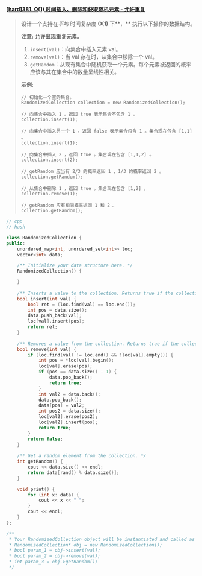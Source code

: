 #### [[hard]381. O(1) 时间插入、删除和获取随机元素 - 允许重复](https://leetcode-cn.com/problems/insert-delete-getrandom-o1-duplicates-allowed/)

> 设计一个支持在*平均* 时间复杂度 **O(1)** 下**，** 执行以下操作的数据结构。
>
> **注意: 允许出现重复元素。**
>
> 1. `insert(val)`：向集合中插入元素 val。
> 2. `remove(val)`：当 val 存在时，从集合中移除一个 val。
> 3. `getRandom`：从现有集合中随机获取一个元素。每个元素被返回的概率应该与其在集合中的数量呈线性相关。
>
> **示例:**
>
> ```
> // 初始化一个空的集合。
> RandomizedCollection collection = new RandomizedCollection();
> 
> // 向集合中插入 1 。返回 true 表示集合不包含 1 。
> collection.insert(1);
> 
> // 向集合中插入另一个 1 。返回 false 表示集合包含 1 。集合现在包含 [1,1] 。
> collection.insert(1);
> 
> // 向集合中插入 2 ，返回 true 。集合现在包含 [1,1,2] 。
> collection.insert(2);
> 
> // getRandom 应当有 2/3 的概率返回 1 ，1/3 的概率返回 2 。
> collection.getRandom();
> 
> // 从集合中删除 1 ，返回 true 。集合现在包含 [1,2] 。
> collection.remove(1);
> 
> // getRandom 应有相同概率返回 1 和 2 。
> collection.getRandom();
> ```



```cpp
// cpp
// hash

class RandomizedCollection {
public:
    unordered_map<int, unordered_set<int>> loc;
    vector<int> data;

    /** Initialize your data structure here. */
    RandomizedCollection() {

    }
    
    /** Inserts a value to the collection. Returns true if the collection did not already contain the specified element. */
    bool insert(int val) {
        bool ret = (loc.find(val) == loc.end());
        int pos = data.size();
        data.push_back(val);
        loc[val].insert(pos);
        return ret;
    }
    
    /** Removes a value from the collection. Returns true if the collection contained the specified element. */
    bool remove(int val) {
        if (loc.find(val) != loc.end() && !loc[val].empty()) {
            int pos = *loc[val].begin();
            loc[val].erase(pos);
            if (pos == data.size() - 1) {
                data.pop_back();
                return true;
            }
            int val2 = data.back();
            data.pop_back();
            data[pos] = val2;
            int pos2 = data.size();
            loc[val2].erase(pos2);
            loc[val2].insert(pos);
            return true;
        }
        return false;
    }
    
    /** Get a random element from the collection. */
    int getRandom() {
        cout << data.size() << endl;
        return data[rand() % data.size()];
    }

    void print() {
        for (int x: data) {
            cout << x << " ";
        }
        cout << endl;
    }
};

/**
 * Your RandomizedCollection object will be instantiated and called as such:
 * RandomizedCollection* obj = new RandomizedCollection();
 * bool param_1 = obj->insert(val);
 * bool param_2 = obj->remove(val);
 * int param_3 = obj->getRandom();
 */
```

